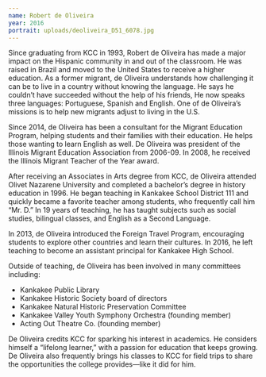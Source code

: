```yaml
---
name: Robert de Oliveira
year: 2016
portrait: uploads/deoliveira_D51_6078.jpg
---
```


Since graduating from KCC in 1993, Robert de Oliveira has made a major impact on the Hispanic community in and out of the classroom. He was raised in Brazil and moved to the United States to receive a higher education. As a former migrant, de Oliveira understands how challenging it can be to live in a country without knowing the language. He says he couldn’t have succeeded without the help of his friends, He now speaks three languages: Portuguese, Spanish and English. One of de Oliveira’s missions is to help new migrants adjust to living in the U.S.

Since 2014, de Oliveira has been a consultant for the Migrant Education Program, helping students and their families with their education. He helps those wanting to learn English as well. De Oliveira was president of the Illinois Migrant Education Association from 2006-09. In 2008, he received the Illinois Migrant Teacher of the Year award.

After receiving an Associates in Arts degree from KCC, de Oliveira attended Olivet Nazarene University and completed a bachelor’s degree in history education in 1996. He began teaching in Kankakee School District 111 and quickly became a favorite teacher among students, who frequently call him “Mr. D.” In 19 years of teaching, he has taught subjects such as social studies, bilingual classes, and English as a Second Language.

In 2013, de Oliveira introduced the Foreign Travel Program, encouraging students to explore other countries and learn their cultures. In 2016, he left teaching to become an assistant principal for Kankakee High School.

Outside of teaching, de Oliveira has been involved in many committees including:

-   Kankakee Public Library
-   Kankakee Historic Society board of directors
-   Kankakee Natural Historic Preservation Committee
-   Kankakee Valley Youth Symphony Orchestra (founding member)
-   Acting Out Theatre Co. (founding member)

De Oliveira credits KCC for sparking his interest in academics. He considers himself a “lifelong learner,” with a passion for education that keeps growing. De Oliveira also frequently brings his classes to KCC for field trips to share the opportunities the college provides—like it did for him.
